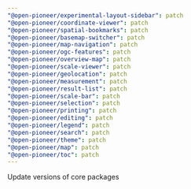 ```yaml
---
"@open-pioneer/experimental-layout-sidebar": patch
"@open-pioneer/coordinate-viewer": patch
"@open-pioneer/spatial-bookmarks": patch
"@open-pioneer/basemap-switcher": patch
"@open-pioneer/map-navigation": patch
"@open-pioneer/ogc-features": patch
"@open-pioneer/overview-map": patch
"@open-pioneer/scale-viewer": patch
"@open-pioneer/geolocation": patch
"@open-pioneer/measurement": patch
"@open-pioneer/result-list": patch
"@open-pioneer/scale-bar": patch
"@open-pioneer/selection": patch
"@open-pioneer/printing": patch
"@open-pioneer/editing": patch
"@open-pioneer/legend": patch
"@open-pioneer/search": patch
"@open-pioneer/theme": patch
"@open-pioneer/map": patch
"@open-pioneer/toc": patch
---
```


Update versions of core packages

